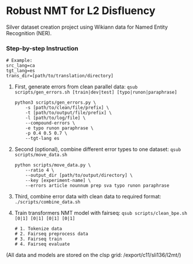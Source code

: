 # Robust NMT for L2 Disfluency

Silver dataset creation project using Wikiann data for Named Entity Recognition (NER).

### Step-by-step Instruction

```
# Example:
src_lang=ca
tgt_lang=es
trans_dir=[path/to/translation/directory]
```

1. First, generate errors from clean parallel data:  `qsub scripts/gen_errors.sh [train|dev|test] [typo|runon|paraphrase]`
    ```
    python3 scripts/gen_errors.py \
        -s [path/to/clean/file/prefix] \
        -t [path/to/output/file/prefix] \
        -l [path/to/log/file] \
        --compound-errors \
        -e typo runon paraphrase \
        -p 0.4 0.5 0.7 \
        --tgt-lang es
    ```
2. Second (optional), combine different error types to one dataset: `qsub scripts/move_data.sh`
    ```
    python scripts/move_data.py \
        --ratio 4 \
        --output_dir [path/to/output/directory] \
        --key [experiment-name] \
        --errors article nounnum prep sva typo runon paraphrase
    ```
3. Third, combine error data with clean data to required format: `./scripts/combine_data.sh`
   
4. Train transformers NMT model with fairseq: `qsub scripts/clean_bpe.sh [0|1] [0|1] [0|1] [0|1]`
    ```
    # 1. Tokenize data
    # 2. Fairseq preprocess data
    # 3. Fairseq train
    # 4. Fairseq evaluate
    ```

(All data and models are stored on the clsp grid: /export/c11/sli136/l2mt/)